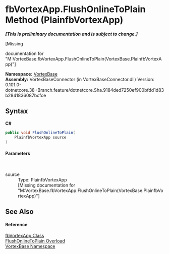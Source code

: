 # fbVortexApp.FlushOnlineToPlain Method (PlainfbVortexApp)
 _**\[This is preliminary documentation and is subject to change.\]**_

\[Missing <summary> documentation for "M:VortexBase.fbVortexApp.FlushOnlineToPlain(VortexBase.PlainfbVortexApp)"\]

**Namespace:**&nbsp;<a href="N_VortexBase.md">VortexBase</a><br />**Assembly:**&nbsp;VortexBaseConnector (in VortexBaseConnector.dll) Version: 0.101.0-dotnetcore.38+Branch.feature/dotnetcore.Sha.9184ded7250ef900bfdd1d83b2841836087bcfce

## Syntax

**C#**<br />
``` C#
public void FlushOnlineToPlain(
	PlainfbVortexApp source
)
```


#### Parameters
&nbsp;<dl><dt>source</dt><dd>Type: PlainfbVortexApp<br />\[Missing <param name="source"/> documentation for "M:VortexBase.fbVortexApp.FlushOnlineToPlain(VortexBase.PlainfbVortexApp)"\]</dd></dl>

## See Also


#### Reference
<a href="T_VortexBase_fbVortexApp.md">fbVortexApp Class</a><br /><a href="Overload_VortexBase_fbVortexApp_FlushOnlineToPlain.md">FlushOnlineToPlain Overload</a><br /><a href="N_VortexBase.md">VortexBase Namespace</a><br />